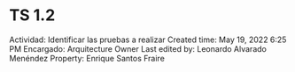 # TS 1.2

Actividad: Identificar las pruebas a realizar
Created time: May 19, 2022 6:25 PM
Encargado: Arquitecture Owner
Last edited by: Leonardo Alvarado Menéndez
Property: Enrique Santos Fraire